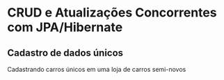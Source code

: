 # CRUD e Atualizações Concorrentes com JPA/Hibernate

## Cadastro de dados únicos

Cadastrando carros únicos em uma loja de carros semi-novos
